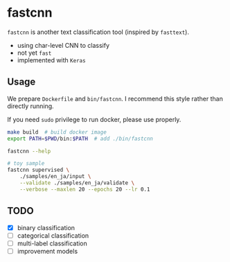 # fastcnn

`fastcnn` is another text classification tool (inspired by `fasttext`).

- using char-level CNN to classify
- not yet `fast`
- implemented with `Keras`

## Usage

We prepare `Dockerfile` and `bin/fastcnn`.
I recommend this style rather than directly running.

If you need `sudo` privilege to run docker, please use properly.

```bash
make build  # build docker image
export PATH=$PWD/bin:$PATH  # add ./bin/fastcnn

fastcnn --help

# toy sample
fastcnn supervised \
    ./samples/en_ja/input \
    --validate ./samples/en_ja/validate \
    --verbose --maxlen 20 --epochs 20 --lr 0.1
```

## TODO

- [x] binary classification
- [ ] categorical classification
- [ ] multi-label classification
- [ ] improvement models
